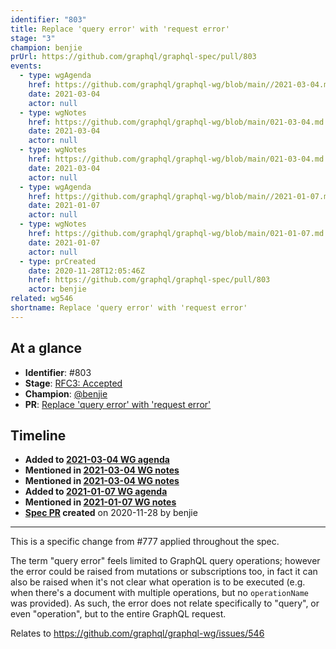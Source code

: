 ```yaml
---
identifier: "803"
title: Replace 'query error' with 'request error'
stage: "3"
champion: benjie
prUrl: https://github.com/graphql/graphql-spec/pull/803
events:
  - type: wgAgenda
    href: https://github.com/graphql/graphql-wg/blob/main//2021-03-04.md
    date: 2021-03-04
    actor: null
  - type: wgNotes
    href: https://github.com/graphql/graphql-wg/blob/main/021-03-04.md
    date: 2021-03-04
    actor: null
  - type: wgNotes
    href: https://github.com/graphql/graphql-wg/blob/main/021-03-04.md
    date: 2021-03-04
    actor: null
  - type: wgAgenda
    href: https://github.com/graphql/graphql-wg/blob/main//2021-01-07.md
    date: 2021-01-07
    actor: null
  - type: wgNotes
    href: https://github.com/graphql/graphql-wg/blob/main/021-01-07.md
    date: 2021-01-07
    actor: null
  - type: prCreated
    date: 2020-11-28T12:05:46Z
    href: https://github.com/graphql/graphql-spec/pull/803
    actor: benjie
related: wg546
shortname: Replace 'query error' with 'request error'
---
```


## At a glance

- **Identifier**: #803
- **Stage**: [RFC3: Accepted](https://github.com/graphql/graphql-spec/blob/main/CONTRIBUTING.md#stage-3-accepted)
- **Champion**: [@benjie](https://github.com/benjie)
- **PR**: [Replace 'query error' with 'request error'](https://github.com/graphql/graphql-spec/pull/803)

<!-- BEGIN_CUSTOM_TEXT -->



<!-- END_CUSTOM_TEXT -->

## Timeline

- **Added to [2021-03-04 WG agenda](https://github.com/graphql/graphql-wg/blob/main//2021-03-04.md)**
- **Mentioned in [2021-03-04 WG notes](https://github.com/graphql/graphql-wg/blob/main/021-03-04.md)**
- **Mentioned in [2021-03-04 WG notes](https://github.com/graphql/graphql-wg/blob/main/021-03-04.md)**
- **Added to [2021-01-07 WG agenda](https://github.com/graphql/graphql-wg/blob/main//2021-01-07.md)**
- **Mentioned in [2021-01-07 WG notes](https://github.com/graphql/graphql-wg/blob/main/021-01-07.md)**
- **[Spec PR](https://github.com/graphql/graphql-spec/pull/803) created** on 2020-11-28 by benjie

<!-- VERBATIM -->

---

This is a specific change from #777 applied throughout the spec.

The term "query error" feels limited to GraphQL query operations; however the error could be raised from mutations or subscriptions too, in fact it can also be raised when it's not clear what operation is to be executed (e.g. when there's a document with multiple operations, but no `operationName` was provided). As such, the error does not relate specifically to "query", or even "operation", but to the entire GraphQL request.

Relates to https://github.com/graphql/graphql-wg/issues/546
